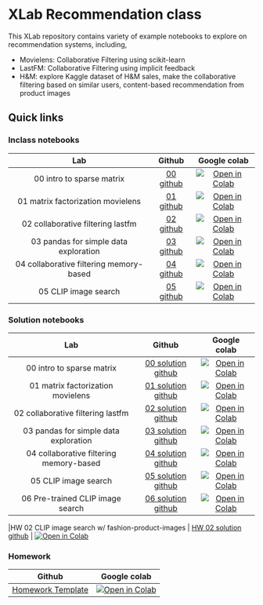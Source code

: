 # XLab Recommendation class

This XLab repository contains variety of example notebooks to explore on recommendation systems, including,
* Movielens: Collaborative Filtering using scikit-learn
* LastFM: Collaborative Filtering using implicit feedback
* H&M: explore Kaggle dataset of H&M sales, make the collaborative filtering based on similar users, content-based recommendation from product images
## Quick links
### Inclass notebooks

|   Lab   | Github  | Google colab |
|:----:| :----: |:----:|
|00 intro to sparse matrix       |  [00 github](solution_notebooks/00_intro_sparse_matrix.ipynb) | [![Open in Colab](https://colab.research.google.com/assets/colab-badge.svg)](https://colab.research.google.com/github/biodatlab/xlab-recommendation/blob/main/inclass_notebooks/00_intro_sparse_matrix.ipynb) |
|01 matrix factorization movielens |  [01 github](https://github.com/biodatlab/xlab-recommendation/blob/main/inclass_notebooks/01_matrix_factorization_movielens.ipynb) | [![Open in Colab](https://colab.research.google.com/assets/colab-badge.svg)](https://colab.research.google.com/github/biodatlab/xlab-recommendation/blob/main/inclass_notebooks/01_matrix_factorization_movielens.ipynb) |
|02 collaborative filtering lastfm       |  [02 github](https://github.com/biodatlab/xlab-recommendation/blob/main/inclass_notebooks/02_collaborative_filtering_lastfm.ipynb) | [![Open in Colab](https://colab.research.google.com/assets/colab-badge.svg)](https://colab.research.google.com/github/biodatlab/xlab-recommendation/blob/main/inclass_notebooks/02_collaborative_filtering_lastfm.ipynb) |
|03 pandas for simple data exploration      |  [03 github](https://github.com/biodatlab/xlab-recommendation/blob/main/inclass_notebooks/03_pandas_for_simple_data_exploration.ipynb) | [![Open in Colab](https://colab.research.google.com/assets/colab-badge.svg)](https://colab.research.google.com/github/biodatlab/xlab-recommendation/blob/main/inclass_notebooks/03_pandas_for_simple_data_exploration.ipynb) |
|04 collaborative filtering memory-based      |  [04 github](https://github.com/biodatlab/xlab-recommendation/blob/main/inclass_notebooks/04_collaborative_filtering_memory_based.ipynb) | [![Open in Colab](https://colab.research.google.com/assets/colab-badge.svg)](https://colab.research.google.com/github/biodatlab/xlab-recommendation/blob/main/inclass_notebooks/04_collaborative_filtering_memory_based.ipynb) |
|05 CLIP image search       |  [05 github](https://github.com/biodatlab/xlab-recommendation/blob/main/inclass_notebooks/05_CLIP_image_search.ipynb) | [![Open in Colab](https://colab.research.google.com/assets/colab-badge.svg)](https://colab.research.google.com/github/biodatlab/xlab-recommendation/blob/main/inclass_notebooks/05_CLIP_image_search.ipynb) |

### Solution notebooks

|   Lab   | Github  | Google colab |
|:----:| :----: |:----:|
|00 intro to sparse matrix       |  [00 solution github](https://github.com/biodatlab/xlab-recommendation/blob/main/solution_notebooks/00_intro_sparse_matrix.ipynb) | [![Open in Colab](https://colab.research.google.com/assets/colab-badge.svg)](https://colab.research.google.com/github/biodatlab/xlab-recommendation/blob/main/solution_notebooks/00_intro_sparse_matrix.ipynb) |
|01 matrix factorization movielens |  [01 solution github](https://github.com/biodatlab/xlab-recommendation/blob/main/solution_notebooks/01_matrix_factorization_movielens.ipynb) | [![Open in Colab](https://colab.research.google.com/assets/colab-badge.svg)](https://colab.research.google.com/github/biodatlab/xlab-recommendation/blob/main/solution_notebooks/01_matrix_factorization_movielens.ipynb) |
|02 collaborative filtering lastfm       |  [02 solution github](https://github.com/biodatlab/xlab-recommendation/blob/main/solution_notebooks/02_collaborative_filtering_lastfm.ipynb) | [![Open in Colab](https://colab.research.google.com/assets/colab-badge.svg)](https://colab.research.google.com/github/biodatlab/xlab-recommendation/blob/main/solution_notebooks/02_collaborative_filtering_lastfm.ipynb) |
|03 pandas for simple data exploration      |  [03 solution github](https://github.com/biodatlab/xlab-recommendation/blob/main/solution_notebooks/03_pandas_for_simple_data_exploration.ipynb) | [![Open in Colab](https://colab.research.google.com/assets/colab-badge.svg)](https://colab.research.google.com/github/biodatlab/xlab-recommendation/blob/main/solution_notebooks/03_pandas_for_simple_data_exploration.ipynb) |
|04 collaborative filtering memory-based      |  [04 solution github](https://github.com/biodatlab/xlab-recommendation/blob/main/solution_notebooks/04_collaborative_filtering_memory_based.ipynb) | [![Open in Colab](https://colab.research.google.com/assets/colab-badge.svg)](https://colab.research.google.com/github/biodatlab/xlab-recommendation/blob/main/solution_notebooks/04_collaborative_filtering_memory_based.ipynb) |
|05 CLIP image search       |  [05 solution github](https://github.com/biodatlab/xlab-recommendation/blob/main/solution_notebooks/05_CLIP_image_search.ipynb) | [![Open in Colab](https://colab.research.google.com/assets/colab-badge.svg)](https://colab.research.google.com/github/biodatlab/xlab-recommendation/blob/main/solution_notebooks/05_CLIP_image_search.ipynb) |
|06 Pre-trained CLIP image search       |  [06 solution github](https://github.com/biodatlab/xlab-recommendation/blob/main/solution_notebooks/06_CLIP_image_search_pretrained.ipynb) | [![Open in Colab](https://colab.research.google.com/assets/colab-badge.svg)](https://colab.research.google.com/github/biodatlab/xlab-recommendation/blob/main/solution_notebooks/06_CLIP_image_search_pretrained.ipynb) |

|HW 02 CLIP image search w/ fashion-product-images      |  [HW 02 solution github](https://github.com/biodatlab/xlab-recommendation/blob/main/solution_notebooks/HW_02_fashion_image_search.ipynb) 
| [![Open in Colab](https://colab.research.google.com/assets/colab-badge.svg)](https://colab.research.google.com/github/biodatlab/xlab-recommendation/blob/main/solution_notebooks/HW_02_fashion_image_search.ipynb) 

### Homework
| Github  | Google colab |
|:----:| :----: |
|[Homework Template](https://github.com/biodatlab/xlab-recommendation/blob/main/homework/homework.ipynb) | [![Open in Colab](https://colab.research.google.com/assets/colab-badge.svg)](https://colab.research.google.com/github/biodatlab/xlab-recommendation/blob/main/homework/homework.ipynb)

